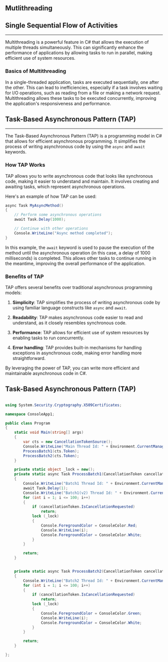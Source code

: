 ## Mutlithreading

## Single Sequential Flow of Activities

---

Multithreading is a powerful feature in C# that allows the execution of multiple threads simultaneously. This can significantly enhance the performance of applications by allowing tasks to run in parallel, making efficient use of system resources.

### Basics of Multithreading

In a single-threaded application, tasks are executed sequentially, one after the other. This can lead to inefficiencies, especially if a task involves waiting for I/O operations, such as reading from a file or making a network request. Multithreading allows these tasks to be executed concurrently, improving the application's responsiveness and performance.

## Task-Based Asynchronous Pattern (TAP)

---

The Task-Based Asynchronous Pattern (TAP) is a programming model in C# that allows for efficient asynchronous programming. It simplifies the process of writing asynchronous code by using the `async` and `await` keywords.

### How TAP Works

TAP allows you to write asynchronous code that looks like synchronous code, making it easier to understand and maintain. It involves creating and awaiting tasks, which represent asynchronous operations.

Here's an example of how TAP can be used:

```csharp
async Task MyAsyncMethod()
{
    // Perform some asynchronous operations
    await Task.Delay(1000);

    // Continue with other operations
    Console.WriteLine("Async method completed");
}
```

In this example, the `await` keyword is used to pause the execution of the method until the asynchronous operation (in this case, a delay of 1000 milliseconds) is completed. This allows other tasks to continue running in the meantime, improving the overall performance of the application.

### Benefits of TAP

TAP offers several benefits over traditional asynchronous programming models:

1. **Simplicity**: TAP simplifies the process of writing asynchronous code by using familiar language constructs like `async` and `await`.

2. **Readability**: TAP makes asynchronous code easier to read and understand, as it closely resembles synchronous code.

3. **Performance**: TAP allows for efficient use of system resources by enabling tasks to run concurrently.

4. **Error handling**: TAP provides built-in mechanisms for handling exceptions in asynchronous code, making error handling more straightforward.

By leveraging the power of TAP, you can write more efficient and maintainable asynchronous code in C#.

## Task-Based Asynchronous Pattern (TAP)

```csharp

using System.Security.Cryptography.X509Certificates;

namespace ConsoleApp1;

public class Program
{
    static void Main(string[] args)
    {
        var cts = new CancellationTokenSource();
        Console.WriteLine("Main Thread Id: " + Environment.CurrentManagedThreadId);
        ProcessBatch1(cts.Token);
        ProcessBatch2(cts.Token);
    }

    private static object _lock = new();
    private static async Task ProcessBatch1(CancellationToken cancellationToken)
    {
        Console.WriteLine("Batch1 Thread Id: " + Environment.CurrentManagedThreadId);
        await Task.Delay(1);
        Console.WriteLine("Batch1(v2) Thread Id: " + Environment.CurrentManagedThreadId);
        for (int i = 1; i <= 100; i++)
        {
            if (cancellationToken.IsCancellationRequested)
                return;
            lock (_lock)
            {
                Console.ForegroundColor = ConsoleColor.Red;
                Console.WriteLine(i);
                Console.ForegroundColor = ConsoleColor.White;
            }
        }

        return;
    }


    private static async Task ProcessBatch2(CancellationToken cancellationToken)
    {
        Console.WriteLine("Batch2 Thread Id: " + Environment.CurrentManagedThreadId);
        for (int i = 1; i <= 100; i++)
        {
            if (cancellationToken.IsCancellationRequested)
                return;
            lock (_lock)
            {
                Console.ForegroundColor = ConsoleColor.Green;
                Console.WriteLine(i);
                Console.ForegroundColor = ConsoleColor.White;
            }
        }

        return;
    }

};



```
